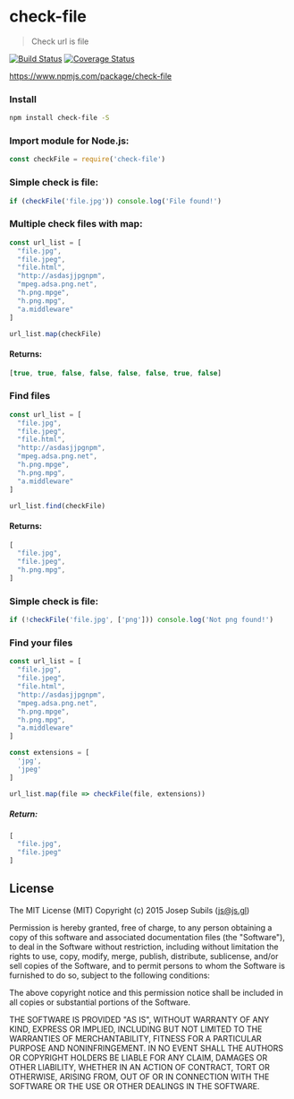 # check-file
> Check url is file

[![Build Status](https://travis-ci.org/warlock/check-file.svg?branch=master)](https://travis-ci.org/warlock/check-file) [![Coverage Status](https://coveralls.io/repos/github/warlock/check-file/badge.svg?branch=master)](https://coveralls.io/github/warlock/check-file?branch=master)

https://www.npmjs.com/package/check-file

### Install
```sh
npm install check-file -S
```

### Import module for Node.js:
```js
const checkFile = require('check-file')
```

### Simple check is file:
```js
if (checkFile('file.jpg')) console.log('File found!')
```

### Multiple check files with map:
```js
const url_list = [
  "file.jpg",
  "file.jpeg",
  "file.html",
  "http://asdasjjpgnpm",
  "mpeg.adsa.png.net",
  "h.png.mpge",
  "h.png.mpg",
  "a.middleware"
]

url_list.map(checkFile)
```

#### Returns:
```js
[true, true, false, false, false, false, true, false]
```

### Find files
```js
const url_list = [
  "file.jpg",
  "file.jpeg",
  "file.html",
  "http://asdasjjpgnpm",
  "mpeg.adsa.png.net",
  "h.png.mpge",
  "h.png.mpg",
  "a.middleware"
]

url_list.find(checkFile)
```

#### Returns:
```js
[
  "file.jpg",
  "file.jpeg",
  "h.png.mpg",
]
```

### Simple check is file:
```js
if (!checkFile('file.jpg', ['png'])) console.log('Not png found!')
```


### Find your files

```js
const url_list = [
  "file.jpg",
  "file.jpeg",
  "file.html",
  "http://asdasjjpgnpm",
  "mpeg.adsa.png.net",
  "h.png.mpge",
  "h.png.mpg",
  "a.middleware"
]

const extensions = [
  'jpg',
  'jpeg'
]

url_list.map(file => checkFile(file, extensions))
```

##### Return:
```js
[
  "file.jpg",
  "file.jpeg"
]
```

## License
The MIT License (MIT)
Copyright (c) 2015 Josep Subils (js@js.gl)

Permission is hereby granted, free of charge, to any person obtaining a copy of this software and associated documentation files (the "Software"), to deal in the Software without restriction, including without limitation the rights to use, copy, modify, merge, publish, distribute, sublicense, and/or sell copies of the Software, and to permit persons to whom the Software is furnished to do so, subject to the following conditions:

The above copyright notice and this permission notice shall be included in all copies or substantial portions of the Software.

THE SOFTWARE IS PROVIDED "AS IS", WITHOUT WARRANTY OF ANY KIND, EXPRESS OR IMPLIED, INCLUDING BUT NOT LIMITED TO THE WARRANTIES OF MERCHANTABILITY, FITNESS FOR A PARTICULAR PURPOSE AND NONINFRINGEMENT. IN NO EVENT SHALL THE AUTHORS OR COPYRIGHT HOLDERS BE LIABLE FOR ANY CLAIM, DAMAGES OR OTHER LIABILITY, WHETHER IN AN ACTION OF CONTRACT, TORT OR OTHERWISE, ARISING FROM, OUT OF OR IN CONNECTION WITH THE SOFTWARE OR THE USE OR OTHER DEALINGS IN THE SOFTWARE.
